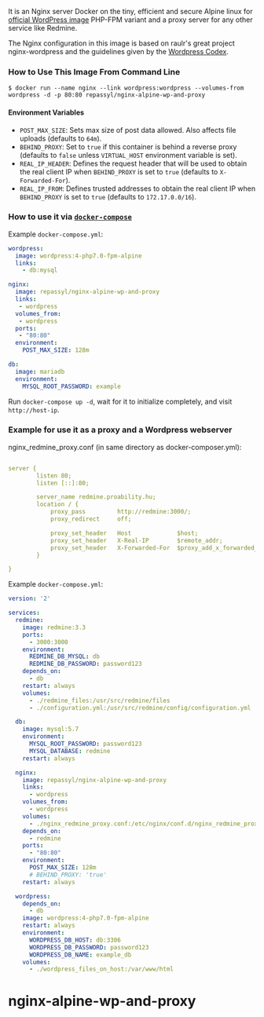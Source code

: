 
It is an Nginx server Docker on the tiny, efficient and secure Alpine linux for 
[official WordPress image](https://hub.docker.com/_/wordpress/) PHP-FPM variant
and a proxy server for any other service like Redmine.

The Nginx configuration in this image is based on raulr's great project nginx-wordpress and the guidelines given by the [Wordpress Codex](https://codex.wordpress.org/Nginx).

### How to Use This Image From Command Line

    $ docker run --name nginx --link wordpress:wordpress --volumes-from wordpress -d -p 80:80 repassyl/nginx-alpine-wp-and-proxy

#### Environment Variables

* `POST_MAX_SIZE`: Sets max size of post data allowed. Also affects file uploads (defaults to `64m`).
* `BEHIND_PROXY`: Set to `true` if this container is behind a reverse proxy (defaults to `false` unless `VIRTUAL_HOST` environment variable is set).
* `REAL_IP_HEADER`: Defines the request header that will be used to obtain the real client IP when `BEHIND_PROXY` is set to `true` (defaults to `X-Forwarded-For`).
* `REAL_IP_FROM`: Defines trusted addresses to obtain the real client IP when `BEHIND_PROXY` is set to `true` (defaults to `172.17.0.0/16`).

### How to use it via [`docker-compose`](https://github.com/docker/compose)

Example `docker-compose.yml`:

```yaml
wordpress:
  image: wordpress:4-php7.0-fpm-alpine
  links:
    - db:mysql

nginx:
  image: repassyl/nginx-alpine-wp-and-proxy
  links:
   - wordpress
  volumes_from:
   - wordpress
  ports:
   - "80:80"
  environment:
    POST_MAX_SIZE: 128m

db:
  image: mariadb
  environment:
    MYSQL_ROOT_PASSWORD: example
```

Run `docker-compose up -d`, wait for it to initialize completely, and visit `http://host-ip`.

### Example for use it as a proxy and a Wordpress webserver

nginx_redmine_proxy.conf (in same directory as docker-composer.yml):

```yaml

server {
        listen 80;
        listen [::]:80;

        server_name redmine.proability.hu;
        location / {
            proxy_pass         http://redmine:3000/;
            proxy_redirect     off;

            proxy_set_header   Host             $host;
            proxy_set_header   X-Real-IP        $remote_addr;
            proxy_set_header   X-Forwarded-For  $proxy_add_x_forwarded_for;
        }

}
```

Example `docker-compose.yml`:

```yaml
version: '2'

services:
  redmine:
    image: redmine:3.3
    ports:
      - 3000:3000
    environment:
      REDMINE_DB_MYSQL: db
      REDMINE_DB_PASSWORD: password123
    depends_on:
      - db
    restart: always
    volumes:
      - ./redmine_files:/usr/src/redmine/files
      - ./configuration.yml:/usr/src/redmine/config/configuration.yml

  db:
    image: mysql:5.7
    environment:
      MYSQL_ROOT_PASSWORD: password123
      MYSQL_DATABASE: redmine
    restart: always

  nginx:
    image: repassyl/nginx-alpine-wp-and-proxy
    links:
      - wordpress
    volumes_from:
      - wordpress
    volumes:
      - ./nginx_redmine_proxy.conf:/etc/nginx/conf.d/nginx_redmine_proxy.conf
    depends_on:
      - redmine
    ports:
      - "80:80"
    environment:
      POST_MAX_SIZE: 128m
      # BEHIND_PROXY: 'true'
    restart: always

  wordpress:
    depends_on:
      - db
    image: wordpress:4-php7.0-fpm-alpine
    restart: always
    environment:
      WORDPRESS_DB_HOST: db:3306
      WORDPRESS_DB_PASSWORD: password123
      WORDPRESS_DB_NAME: example_db
    volumes:
      - ./wordpress_files_on_host:/var/www/html
```









# nginx-alpine-wp-and-proxy
